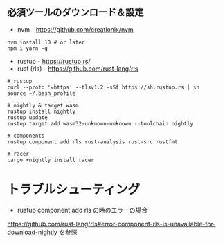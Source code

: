 ## 必須ツールのダウンロード＆設定

* nvm - https://github.com/creationix/nvm

```shell
nvm install 10 # or later
npm i yarn -g
```

* rustup - https://rustup.rs/
* rust (rls) - https://github.com/rust-lang/rls

```shell
# rustup
curl --proto '=https' --tlsv1.2 -sSf https://sh.rustup.rs | sh
source ~/.bash_profile

# nightly & target wasm
rustup install nightly
rustup update
rustup target add wasm32-unknown-unknown --toolchain nightly

# components
rustup component add rls rust-analysis rust-src rustfmt

# racer
cargo +nightly install racer
```

# トラブルシューティング

* rustup component add rls の時のエラーの場合

https://github.com/rust-lang/rls#error-component-rls-is-unavailable-for-download-nightly を参照
